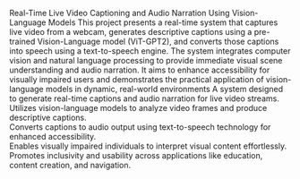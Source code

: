 Real-Time Live Video Captioning and Audio Narration Using Vision-Language Models 
This project presents a real-time system that captures live video from a webcam, generates descriptive captions using a pre-trained Vision-Language model (ViT-GPT2), and converts those captions into speech using a text-to-speech engine. The system integrates computer vision and natural language processing to provide immediate visual scene understanding and audio narration. It aims to enhance accessibility for visually impaired users and demonstrates the practical application of vision-language models in dynamic, real-world environments
A system designed to generate real-time captions and audio narration for live video streams.  
Utilizes vision-language models to analyze video frames and produce descriptive captions.  
Converts captions to audio output using text-to-speech technology for enhanced accessibility.  
Enables visually impaired individuals to interpret visual content effortlessly. 
Promotes inclusivity and usability across applications like education, content creation, and navigation.


